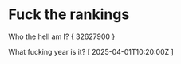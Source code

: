 # Fuck the rankings

Who the hell am I?
{ 32627900 }

What fucking year is it?
[ 2025-04-01T10:20:00Z ]
